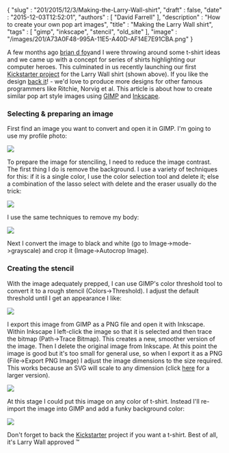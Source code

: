   {
     "slug" : "201/2015/12/3/Making-the-Larry-Wall-shirt",
     "draft" : false,
     "date" : "2015-12-03T12:52:01",
     "authors" : [
        "David Farrell"
     ],
     "description" : "How to create your own pop art images",
     "title" : "Making the Larry Wall shirt",
     "tags" : [
        "gimp",
        "inkscape",
        "stencil",
        "old_site"
     ],
     "image" : "/images/201/A73A0F48-995A-11E5-A40D-AF14E7E91CBA.png"
  }

A few months ago [brian d foy](http://www.learning-perl.com/)and I were throwing around some t-shirt ideas and we came up with a concept for series of shirts highlighting our computer heroes. This culminated in us recently launching our first [Kickstarter project](https://www.kickstarter.com/projects/1422827986/heroes-of-the-revolution-t-shirts-larry-wall) for the Larry Wall shirt (shown above). If you like the design [back it](https://www.kickstarter.com/projects/1422827986/heroes-of-the-revolution-t-shirts-larry-wall)! - we'd love to produce more designs for other famous programmers like Ritchie, Norvig et al. This article is about how to create similar pop art style images using [GIMP](http://www.gimp.org/) and [Inkscape](https://inkscape.org/en/).

### Selecting & preparing an image

First find an image you want to convert and open it in GIMP. I'm going to use my profile photo:

![](/images/201/0BwRnByTz2iUXNWNOWmlnb1lxT1E)

To prepare the image for stenciling, I need to reduce the image contrast. The first thing I do is remove the background. I use a variety of techniques for this: if it is a single color, I use the color selection tool and delete it; else a combination of the lasso select with delete and the eraser usually do the trick:

![](/images/201/0BwRnByTz2iUXSEN5ZHBTOFRvcHM)

I use the same techniques to remove my body:

![](/images/201/0BwRnByTz2iUXd3FCS0tsZ2hRSVE)

Next I convert the image to black and white (go to Image-\>mode-\>grayscale) and crop it (Image-\>Autocrop Image).

### Creating the stencil

With the image adequately prepped, I can use GIMP's color threshold tool to convert it to a rough stencil (Colors-\>Threshold). I adjust the default threshold until I get an appearance I like:

![](/images/201/0BwRnByTz2iUXTE9aR0F6RGNSVkk)

I export this image from GIMP as a PNG file and open it with Inkscape. Within Inkscape I left-click the image so that it is selected and then trace the bitmap (Path-\>Trace Bitmap). This creates a new, smoother version of the image. Then I delete the original image from Inkscape. At this point the image is good but it's too small for general use, so when I export it as a PNG (File-\>Export PNG Image) I adjust the image dimensions to the size required. This works because an SVG will scale to any dimension (click [here](/images/201/0BwRnByTz2iUXQnJvajhCY3VWMmM) for a larger version).

![](/images/201/0BwRnByTz2iUXc1l5NXlldGV4OE0)

At this stage I could put this image on any color of t-shirt. Instead I'll re-import the image into GIMP and add a funky background color:

![](/images/201/0BwRnByTz2iUXeUs0WGpVdDQ1Q0E)

Don't forget to back the [Kickstarter](https://www.kickstarter.com/projects/1422827986/heroes-of-the-revolution-t-shirts-larry-wall) project if you want a t-shirt. Best of all, it's Larry Wall approved ™

